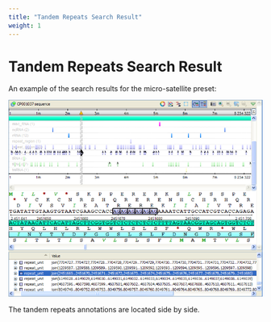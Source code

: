 ```yaml
---
title: "Tandem Repeats Search Result"
weight: 1
---
```



# Tandem Repeats Search Result

An example of the search results for the micro-satellite preset:

  
![](/images/65930745/65930746.png)  

The tandem repeats annotations are located side by side.